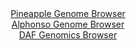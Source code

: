 <div id="Pineapple_Genome_Browser" align="center">
  <a href="https://igv.org/app/?sessionURL=blob:zZJda9swFIb_i6BlA8eW7MSODWG4abemTZa1ITVNKUaxZVvUlhxJ_mhD_vu0srGbDpqLjYEupIM.3vPo2YOWCEk5AwGwTTQyEQIGkAXvVriqS_IVV0SCIMOlJAYQJCOCsISAYA8yLBVe3871yUKpWgaWRVU9qDDLuSkdE1f4hTPcSTPhlTXlZYm3XGDFhbTOBG65RfN20JEtrmtTv.2YIyvFClu4rAvOJLdqwvK40_fFv0pxThivSFw1paKvAWKdR2dMzQx_CqNVmCREymvyPEsn4fUsvHMu1psv7nSzXl5Gazc6XdGcYdUIMkkr1MurWRieJzOMM_vEPlsW3U1bVWM9HZ8456cXfU0FkRPkobHjOsh1NRzKUtL_T33rQY_s_bbzuST1U9Q4Ue8toNtf1c3S3zXo5s2.PXAwQMmTRrsAkkJ4AYKGA11jZLuDH1M0NiD0NR3BKQgeHg2gBE6e9PaHPVDPtTYGSLJrXuUxABcpESAY.BB6yPft0dAbQt9HB2MPGlH.PbSf17e.B.3Qtt04o6XSOqexZLU0MWNmm2Rm_nIky8V2msnh1UhLczfH7qyf90O4aZST7NbwTZpjTUA__vqButX3ZPon3r0niKm2x8pG74vFplm1ZL6bRuNs4clvl3ZBL.X5_R_xHIcm46LCSu_XFb386VuLBcVM6UJLJd3SkqrnSFPkHQiQ7WhtQcJLrj0EIt9.gAY00Ah._K2nc3g8fAc-">Pineapple Genome Browser</a>
</div>
<div id="Alphonso_Genome_Browser" align="center">
  <a href="https://igv.org/app/?sessionURL=blob:zZLRbpswGEbfxVKqTSJgoJCAFE0kJW2aNtWSsmitKuSAIV7BpraBkCjvPq_atJtOai42TeIC_7Lh.47PATSYC8Io8IGlm45umkADYsvaFSqrAi9QiQXwM1QIrAGOM8wxTTDwDyBDQqJoeaNObqWshG8YRFb9EtGc6cLWUYn2jKJW6AkrjQkrCrRhHEnGhTHmqGEGyZt.izeoqnT1b1t3jBRJZKCi2jIqmFFhmset.l78axTnmLISx2VdSPIaIFZ5VMZUz9CnYL0KkgQLMcfdLB0F81nwxQ6jh0t38hDdXa0jd322IjlFsuZ4hF_Ctkuvp4skne6.BZQtara9SXAYsp59cRbuKsKxGJkDc2i7NhwOFRhCU7z7nzqrh5zYe2tnUU5n7eQ6yLvu7r6.3DtZeA2DYfhmbw8cNVCwpFYegGTLB74JNRu6mmO5_R.v5lCD0FN0OCPAf3zSgOQoeVbbHw9AdpWyBQj8Ur.KowHGU8yB3_cgHJieZznng3PoeeZRO4CaF38P7TRaegNoBZblxhkppFI5jQWthI4o1Zsk0_P9iSwR7Vljbu3zZ289X951jlr2rOnXiZ3j2aoLP_.BqAZUgNdLVHXfk.ufuPeeILrcnCrc.XyhoIw7MvFW3Xhyu2zyXXWhMLlXl.P76C1EHlSFT8OTMV4iqfariVr.9K5BnCAq1aAhgmxIQWS3ViRZC3zTspW.IGEFUz4Cnm8.QA1qpgM__tbUPj4dvwM-">Alphonso Genome Browser</a>
</div>


<div id="DAF_Genomics_Browser" align="center">
  <a href="https://igv.org/app/?sessionURL=blob:tZNrb5swFIb_i6X2ExBsCASkaKJZt3bdNRnNlKqKzuAQWMGmthm5KP99Hus0aRdNkzrJtmydy_vaj3wgn1GqSnASE.bQsUMpsYgqRb.Apq3xNTSoSFxArdAiEguUyDMk8YEUoDSk85emstS6VfFolENhb5CLpsqUozwHWluJTpdoUm3mQAN7waFXTiYak6xhBHVbCq7ECLIMlbLdUYt8s.7BLN9j66Elrpuu1tWgujYmjLHcKcC4rXiO278Y.Q_KZlRPkuUiGeqvcHeZT5Ory.TaO09Xz4PZKn1zsUyD5emi2nDQncRpPd9nZ3t5t1Pvltu3ku_fu3xXvvpwf8LO0hPv6en5tq0kqikN6cQLPOa65GiRWmSdgUCyUtKY.lbIJhbzffth640D8wpSVCS.ubWIlpDdmfSbA9G71qAiCu.7gZpFhMxRktiOXDekUcTGfui7UUSP1oF0sn5kls_SeRS6LGEscD5CY_SLqh4e0Aj9GnwskD91NvNfQbmyWM1UkV0D9HQyD17MxMWi.oQT1v8W09dP88drFUI2oE3o2_EBCtRGrUGuf1DxjrfHLw--">DAF Genomics Browser</a>
</div>
